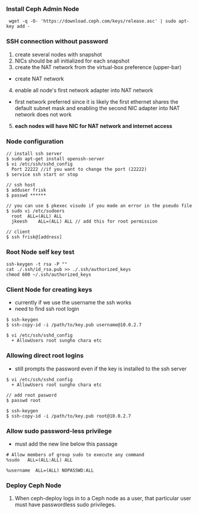 ### Install Ceph Admin Node
```
 wget -q -O- 'https://download.ceph.com/keys/release.asc' | sudo apt-key add -
```

### SSH connection without password
1. create several nodes with snapshot
2. NICs should be all initialized for each snapshot
3. create the NAT network from the virtual-box preference (upper-bar)
  - create NAT network
4. enable all node's first network adapter into NAT network
  - first network preferred since it is likely the first ethernet shares the default subnet mask and enabling the second NIC adapter into  NAT network does not work

5. **each nodes will have NIC for NAT network and internet access**


### Node configuration

```
// install ssh server
$ sudo apt-get install openssh-server
$ vi /etc/ssh/sshd_config
  Port 22222 //if you want to change the port (22222)
$ service ssh start or stop

// ssh host
$ adduser frisk
$ passwd ******

// you can use $ pkexec visudo if you made an error in the pseudo file
$ sudo vi /etc/sudoers
  root	ALL=(ALL) ALL
  jkeesh	ALL=(ALL) ALL // add this for root permission

// client
$ ssh frisk@[address]

```

### Root Node self key test
```
ssh-keygen -t rsa -P ""
cat ./.ssh/id_rsa.pub >> ./.ssh/authorized_keys
chmod 600 ~/.ssh/authorized_keys
```

### Client Node for creating keys
- currently if we use the username the ssh works
- need to find ssh root login
```
$ ssh-keygen
$ ssh-copy-id -i /path/to/key.pub username@10.0.2.7

$ vi /etc/ssh/sshd_config
  + AllowUsers root sungho chara etc
```

### Allowing direct root logins
- still prompts the password even if the key is installed to the ssh server
```
$ vi /etc/ssh/sshd_config
  + AllowUsers root sungho chara etc

// add root pasword
$ passwd root

$ ssh-keygen
$ ssh-copy-id -i /path/to/key.pub root@10.0.2.7
```


### Allow sudo password-less privilege
- must add the new line below this passage
```
# Allow members of group sudo to execute any command
%sudo   ALL=(ALL:ALL) ALL

%username  ALL=(ALL) NOPASSWD:ALL
```




### Deploy Ceph Node
1. When ceph-deploy logs in to a Ceph node as a user, that particular user must have passwordless sudo privileges.
